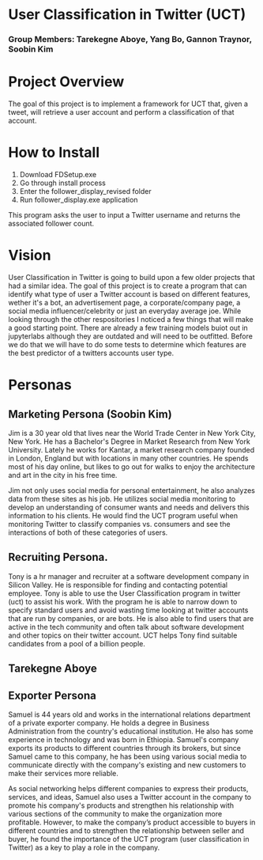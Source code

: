 # User Classification in Twitter (UCT)
### Group Members: Tarekegne Aboye, Yang Bo, Gannon Traynor, Soobin Kim

# Project Overview 
The goal of this project is to implement a framework for UCT that, given a tweet, will retrieve a user account and perform a classification of that account. 

# How to Install
1. Download FDSetup.exe
2. Go through install process
3. Enter the follower_display_revised folder
4. Run follower_display.exe application

This program asks the user to input a Twitter username and returns the associated follower count. 

# Vision
User Classification in Twitter is going to build upon a few older projects that had a similar idea. The goal of this project is to create a program that can identify
what type of user a Twitter account is based on different features, wether it's a bot, an advertisement page, a corporate/company page, a social media influencer/celebrity or just an everyday
average joe. While looking through the other respositories I noticed a few things that will make a good starting point. There are already a few training models buiot out in jupyterlabs although they are outdated
and will need to be outfitted. Before we do that we will have to do some tests to determine which features are the best predictor of a twitters accounts user type. 

# Personas

## Marketing Persona (Soobin Kim)
Jim is a 30 year old that lives near the World Trade Center in New York City, New York. He has a Bachelor's Degree in Market Research from New York University. Lately he works for Kantar, a market research company founded in London, England but with locations in many other countries. He spends most of his day online, but likes to go out for walks to enjoy the architecture and art in the city in his free time. 

Jim not only uses social media for personal entertainment, he also analyzes data from these sites as his job. He utilizes social media monitoring to develop an understanding of consumer wants and needs and delivers this information to his clients. He would find the UCT program useful when monitoring Twitter to classify companies vs. consumers and see the interactions of both of these categories of users. 

## Recruiting Persona.  
Tony is a hr manager and recruiter at a software development company in Silicon Valley. He is responsible for finding and contacting potential employee. Tony is able to use the User Classification program in twitter (uct) to assist his work. With the program he is able to narrow down to specify standard users and avoid wasting time looking at twitter accounts that are run by companies, or are bots. He is also able to find users that are active in the tech community and often talk about software development and other topics on their twitter account. UCT helps Tony find suitable candidates from a pool of a billion people.  

## Tarekegne Aboye 

## Exporter Persona

Samuel is 44 years old and works in the international relations department of a private exporter company. He holds a degree in Business Administration from the country's educational institution. He also has some experience in technology and was born in Ethiopia. Samuel's company exports its products to different countries through its brokers, but since Samuel came to this company, he has been using various social media to communicate directly with the company's existing and new customers to make their services more reliable. 

As social networking helps different companies to express their products, services, and ideas, Samuel also uses a Twitter account in the company to promote his company's products and strengthen his relationship with various sections of the community to make the organization more profitable. However, to make the company’s product accessible to buyers in different countries and to strengthen the relationship between seller and buyer, he found the importance of the UCT program (user classification in Twitter) as a key to play a role in the company.
